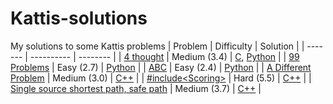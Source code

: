 # Kattis-solutions

My solutions to some Kattis problems
| Problem | Difficulty |  Solution |
| ------- | ---------- | -------- |
| [4 thought](https://open.kattis.com/problems/4thought) | Medium (3.4) | [C](https://github.com/filipwid/kattis-solutions/blob/main/4%20thought/4thought.c),  [Python](https://github.com/filipwid/kattis-solutions/blob/main/4%20thought/4thought.py) |
| [99 Problems](https://open.kattis.com/problems/99problems) | Easy (2.7) |  [Python](https://github.com/filipwid/kattis-solutions/blob/main/99%20Problems/99problems.py) |
| [ABC](https://open.kattis.com/problems/abc) | Easy (2.4) | [Python](https://github.com/filipwid/kattis-solutions/blob/main/ABC/ABC.py) |
| [A Different Problem](https://open.kattis.com/problems/different) | Medium (3.0) | [C++](https://github.com/filipwid/kattis-solutions/blob/main/A%20Different%20Problem/different.cpp) |
| [#include&lt;Scoring&gt;](https://open.kattis.com/problems/includescoring) | Hard (5.5) | [C++](https://github.com/filipwid/kattis-solutions/blob/main/includescoring/includescoring.cpp) |
| [Single source shortest path, safe path](https://open.kattis.com/problems/shortestpath4) | Medium (3.7) | [C++](https://github.com/filipwid/kattis-solutions/blob/main/Single%20source%20shortest%20path%2C%20safe%20path/shortestpath4.cpp) |